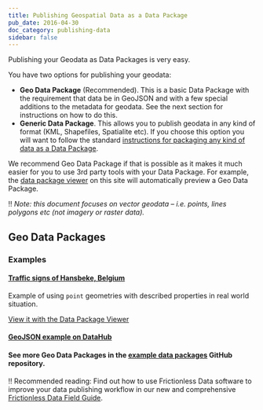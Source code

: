 ```yaml
---
title: Publishing Geospatial Data as a Data Package
pub_date: 2016-04-30
doc_category: publishing-data
sidebar: false
---
```

    
Publishing your Geodata as Data Packages is very easy.

You have two options for publishing your geodata:

* **Geo Data Package** (Recommended). This is a basic Data Package with the
  requirement that data be in GeoJSON and with a few special additions to the
  metadata for geodata. See the next section for instructions on how to do
  this.
* **Generic Data Package**. This allows you to publish geodata in any kind of
  format (KML, Shapefiles, Spatialite etc). If you choose this option you will
  want to follow the standard [instructions for packaging any kind of data as a
  Data Package][pub-any].

We recommend Geo Data Package if that is possible as it makes it much easier
for you to use 3rd party tools with your Data Package. For example, the [data
package viewer][dp-viewer] on this site will automatically preview a Geo Data Package.

!! *Note: this document focuses on *vector* geodata &ndash; i.e. points, lines polygons etc (not
imagery or raster data).*


## Geo Data Packages

### Examples

#### [Traffic signs of Hansbeke, Belgium](https://github.com/peterdesmet/traffic-signs-hansbeke)

Example of using `point` geometries with described properties in real world situation.

[View it with the Data Package Viewer][view-2]

[view-2]: http://data.okfn.org/tools/view?url=https%3A%2F%2Fgithub.com%2Fpeterdesmet%2Ftraffic-signs-hansbeke

<script src="https://raw.githubusercontent.com/peterdesmet/traffic-signs-hansbeke/master/datapackage.json"></script>

#### [GeoJSON example on DataHub](https://datahub.io/examples/geojson-tutorial)

#### See more Geo Data Packages in the [example data packages](https://github.com/frictionlessdata/example-data-packages) GitHub repository.

!! Recommended reading: Find out how to use Frictionless Data software to improve your data publishing workflow in our new and comprehensive [Frictionless Data Field Guide][field-guide].

[dp]: /docs/data-package
[dp-main]: /data-packages
[tdp]: /docs/tabular-data-package/
[ts]: /docs/table-schema/
[ts-types]: /specs/table-schema/#field-descriptors
[csv]: /docs/csv/
[json]: http://en.wikipedia.org/wiki/JSON

[spec-dp]: /specs/data-package/
[spec-tdp]: /specs/tabular-data-package/
[spec-ts]: /specs/table-schema/
[spec-csvddf]: /specs/csv-dialect/

[publish]: /docs/publish/
[pub-tabular]: /docs/publish-tabular/
[pub-online]: /docs/publish-online/
[pub-any]: /docs/publish-any/
[pub-geo]: /docs/publish-geo/
[pub-faq]: /docs/publish-faq/
[field-guide]: /field-guide

[tools]: /software/
[dp-creator]: http://create.frictionlessdata.io
[dp-viewer]: http://create.frictionlessdata.io